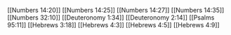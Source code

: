 [[Numbers 14:20]]
[[Numbers 14:25]]
[[Numbers 14:27]]
[[Numbers 14:35]]
[[Numbers 32:10]]
[[Deuteronomy 1:34]]
[[Deuteronomy 2:14]]
[[Psalms 95:11]]
[[Hebrews 3:18]]
[[Hebrews 4:3]]
[[Hebrews 4:5]]
[[Hebrews 4:9]]
